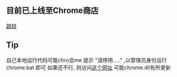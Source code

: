 ## 目前已上线至Chrome商店
[跳转](https://chrome.google.com/webstore/detail/qr-code/pbaiffcponpeabjpjambkgpplklgjkcj)

## Tip
自己本地运行代码可能chro会me 提示 "请停用....." ,以管理员身份运行chrome.bat 即可
如果还不行, 则访问[这个网址](https://stackoverflow.com/questions/30287907/how-to-hack-chrome-dll-to-get-rid-of-the-disable-developer-mode-extensions-pop/30361260#30361260)
可能chrome.dll有所更新
